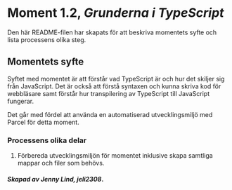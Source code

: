 # Moment 1.2, _Grunderna i TypeScript_
Den här README-filen har skapats för att beskriva momentets syfte och lista processens olika steg.

## Momentets syfte

Syftet med momentet är att förstår vad TypeScript är och hur det skiljer sig från JavaScript. Det är också att förstå syntaxen och kunna skriva kod för webbläsare samt förstår hur transpilering av TypeScript till JavaScript fungerar. 

Det går med fördel att använda en automatiserad utvecklingsmiljö med Parcel för detta moment.

### Processens olika delar

1. Förbereda utvecklingsmiljön för momentet inklusive skapa samtliga mappar och filer som behövs.

#### _Skapad av Jenny Lind, jeli2308_.
